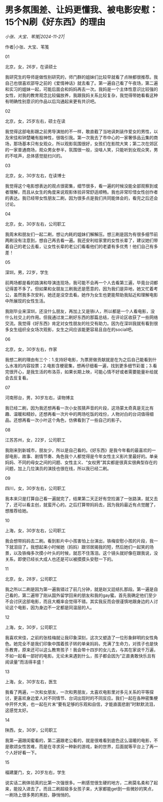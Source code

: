 # 男多氛围差、让妈更懂我、被电影安慰：15个N刷《好东西》的理由

*小张、大宝、苇笺|2024-11-27|*

作者|小张、大宝、苇笺

01

北京，女，26岁，在读硕士

我研究生的导师是做性别研究的，师门群的姐妹们比较早就看了点映都很推荐。我自己也很喜欢邵导之前的《爱情神话》就去看了。第一遍自己看了午夜场，第二遍和实习的姐妹一起，可能后面会和妈妈再去一次。我妈是一个主体性意识比较强的女性，对我的教育观念比较偏放养，我跟我妈关系比较复杂，我觉得带她看看这种有明确性别意识的作品以后沟通起来更有共识吧。

02

北京，女，25岁左右，硕士在读

我觉得这部电影跟之前男导演拍的不一样，敢直截了当地讽刺装作爱女的男性，以及宋佳和钟楚曦有股神性，很吸引我。第一次我去了市中心的一家奢侈品云集的商场，那场基本只有女观众，所以观影氛围很好，女孩们在影院大笑；第二次在郊区的一家普通商场，观众男女参半，氛围很一般，没啥人笑，只能听到女观众笑，男的不吱声，总体感觉挺扫兴的。

03

北京，女，30岁左右，在读博士

我觉得这个电影想表达的观点很密集，细节很多，看一遍的时候没能全部观察到或者理解，而且从女生的角度来说观影体验非常舒适顺畅。我也非常珍惜女性创作者的表达。我已经带女性朋友二刷，因为很多点是我们共同能体会的，看完之后还会讨论。

04

北京，女，30岁左右，公司职工

我周末和朋友们一起二刷，想让内耗的姐妹们解解压。想三刷是因为有很多细节前两刷没有注意到，想自己再去看一遍。我还安利给家里的女性长辈了，建议她们带着自己的老公去看，让女性长辈的老公们看看他们的老婆有多优秀！他们自己有多差！

05

深圳，男，22岁，学生

前两场都是看的路演和导演连现场，我可能不会再一个人去看第三遍，毕竟台词都记得差不多了。但如果和女朋友三刷我还是愿意的，因为我们是异地，她又忙着考公，虽然我多次安利，她还是没空去看。她作为女生也更能帮助我贴近和理解电影中所展现的女性生活。

我刚毕业来深圳，还没什么朋友，再加上又是铁i人，所以都是一个人看电影，没什么社交上的作用。但我通过发二刷好东西的那篇总结，在评论区收获了一些网络交流。我觉得《好东西》肯定对女性朋友的社交有助力。因为在深圳我就有看到很多女生组织全女场次观影，女生之间应该能更容易且自在的social吧。

06

北京，女，30岁左右，作家

我想二刷的理由有三个：1.支持好电影，为票房做贡献就是在为之后自己能看到什么水准的内容投票；2.电影含梗密集，想再仔细看一遍，找到更多细节彩蛋；3.看完很开心，是我生活的布洛芬，如果长期上映，可能心情不好或者需要能量补给就会去反复看。

07

河南邢台，男，30岁左右，读物博主

我已经二刷，因为我还想再看一次小女孩猜声音的片段，这场蒙太奇真是无比有趣、温暖和精妙。还想再看一次片中的两场吃饭的戏份，人物对白的台词值得细品。还想再看一次小叶这个角色，仿佛看到了一些自己的影子。

08

江苏苏州，女，22岁，公司职工

我刚来到新城市，朋友少，所以是自己看的。《好东西》是我今年看的最喜欢的一部电影，故事、剧情节奏、角色我个人都觉得是今年女性主义影片里最好的。单亲妈妈、不同的母女之间的问题、女性主义、“女权男”其实都是很真实很典型存在的问题，加上几位演员的演技也很在线，所以我已经二刷。

09

四川，女，30岁左右，公司职工

我本来只是打算自己看一遍就完了，结果第二天正好有空捡漏了一张路演，就又去了，还可以看主创，就蛮开心的。之后打算带妈妈去，因为我妈最近有点觉醒了，想推荐给她。

10

上海，女，30岁左右，公司职工

我会想带妈妈去二刷。看到影片中小孩害怕上台演出，铁梅安慰小孩的片段，我一下就泪目了。我想起来小时候她（妈妈）跟邻居揭我的短，然后她们一起笑的场景，以及铁梅多次摸小叶头的时候，就忍不住落泪。这个镜头就好像在跟我说，没关系，即使已经长大成人也还是可以被摸摸头安慰一下的。

11

北京，女，28岁，公司职工

我之所以二刷是因为第一遍我错过了前几分钟，就是赵又廷结扎那段。第一遍是自己看的，第二遍带了刚从国外留学回来的朋友和我的gay蜜。首先我确定他们至少不会讨厌这部电影，而且大概率会觉得不错。其实我反而会很谨慎地跟身边的人讨论这个电影，因为身边不一定都是同温层的人。

12

上海，女，30岁，公司职工

我喜欢宋佳，之前的张桂梅就让我印象深刻，这次又塑造了一位形象鲜明的女性角色。她完全不是我们印象中围着孩子转的单亲妈妈，充满了生命力，对孩子也是快乐教育，原来还可以这么教育孩子！我会带十四岁的女儿去，与其在家说千万遍，不如一起看一部好的电影。无论未来遇到什么，孩子都会因为“正直勇敢快乐且有阅读量”而活得丰盛！

13

上海，女，30岁左右，医生

我看了两遍，一次和女朋友，一次和男朋友，太喜欢电影里对多元关系的平等探讨，更喜欢身边爱人对不同情节、台词出现时的不同反应。我们一起在各种密集梗中开怀大笑，也一起在片末“要有足够的乐观和自信，才能直面悲剧”时默默流泪，这感觉太好。

14

陕西，女，30岁，公司职工

我第一遍跟闺蜜看的，第二遍跟老公看的，就是很难看到底色这么温暖的电影，不是歌颂女性苦难，而是在寻求另一种新的游戏，新的世界，后面就等平台上了再一个人好好看一下。

15

福建厦门，女，20岁左右，学生

说实话二刷体验真的比第一次强很多。一刷感觉很生硬的地方，二刷莫名柔和了起来，能投入进去了。而且二刷超级多女孩子来，大家都能get到一些微妙的笑点，一刷场上很多男的黑脸，静悄悄的。

